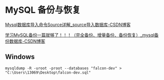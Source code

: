 # MySQL 备份与恢复

[Mysql数据库导入命令Source详解_source导入数据库-CSDN博客](https://blog.csdn.net/qq_41848006/article/details/89049374)

[学习MySQL备份一篇就够了！！！（完全备份、增量备份、备份恢复）_mysql备份数据库-CSDN博客](https://blog.csdn.net/qyf158236/article/details/109220563)

## Windows

```shell
mysqldump -R -uroot -proot --databases "falcon-dev" > "C:\Users\13069\Desktop\falcon-dev.sql"
```

